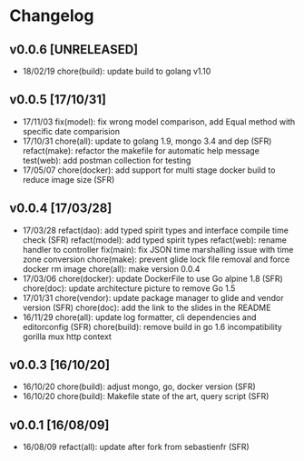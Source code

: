# Changelog

## v0.0.6 [UNRELEASED]
- 18/02/19 chore(build): update build to golang v1.10

## v0.0.5 [17/10/31]
- 17/11/03 fix(model): fix wrong model comparison, add Equal method with specific date comparision 
- 17/10/31 chore(all): update to golang 1.9, mongo 3.4 and dep (SFR)
           refact(make): refactor the makefile for automatic help message
           test(web): add postman collection for testing
- 17/05/07 chore(docker): add support for multi stage docker build to reduce image size (SFR)
## v0.0.4 [17/03/28]
- 17/03/28 refact(dao): add typed spirit types and interface compile time check (SFR)
           refact(model): add typed spirit types
           refact(web): rename handler to controller
           fix(main): fix JSON time marshalling issue with time zone conversion
           chore(make): prevent glide lock file removal and force docker rm image
           chore(all): make version 0.0.4
- 17/03/06 chore(docker): update DockerFile to use Go alpine 1.8 (SFR)
	   chore(doc): update architecture picture to remove Go 1.5
- 17/01/31 chore(vendor): update package manager to glide and vendor version (SFR)
           chore(doc): add the link to the slides in the README
- 16/11/29 chore(all): update log formatter, cli dependencies and editorconfig (SFR)
           chore(build): remove build in go 1.6 incompatibility gorilla mux http context

## v0.0.3 [16/10/20]
- 16/10/20 chore(build): adjust mongo, go, docker version (SFR)
- 16/10/20 chore(build): Makefile state of the art, query script (SFR)

## v0.0.1 [16/08/09]
- 16/08/09 refact(all): update after fork from sebastienfr (SFR)
